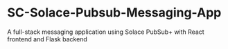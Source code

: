 # SC-Solace-Pubsub-Messaging-App
A full-stack messaging application using Solace PubSub+ with React frontend and Flask backend
